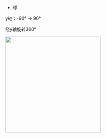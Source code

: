* 球

y轴：-90° -> 90°

绕y轴旋转360°

<div>
  <image src="https://github.com/GitHub-bigT/openGL-study/blob/master/opengl-es-3.0-ball/OpenGLES3Ball/images/ball1.png" width=300px/>  
</div>
